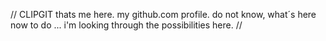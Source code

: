 //
CLIPGIT
thats me here.
my github.com profile.
do not know, what´s here now to do ...
i'm looking through the possibilities here.
//
